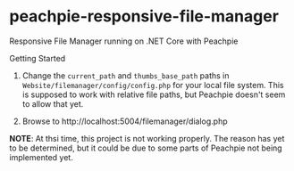 # peachpie-responsive-file-manager
Responsive File Manager running on .NET Core with Peachpie

Getting Started

1. Change the `current_path` and `thumbs_base_path` paths in `Website/filemanager/config/config.php` for your local file system. This is supposed to work with relative file paths, but Peachpie doesn't seem to allow that yet.

2. Browse to http://localhost:5004/filemanager/dialog.php

**NOTE**: At thsi time, this project is not working properly. The reason has yet to be determined, but it could be due to some parts of Peachpie not being implemented yet.
